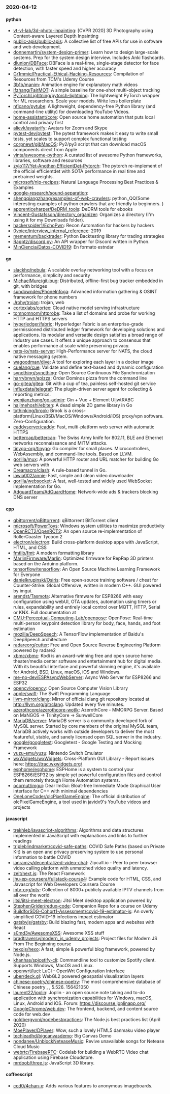 ### 2020-04-12

#### python
* [vt-vl-lab/3d-photo-inpainting](https://github.com/vt-vl-lab/3d-photo-inpainting): [CVPR 2020] 3D Photography using Context-aware Layered Depth Inpainting
* [public-apis/public-apis](https://github.com/public-apis/public-apis): A collective list of free APIs for use in software and web development.
* [donnemartin/system-design-primer](https://github.com/donnemartin/system-design-primer): Learn how to design large-scale systems. Prep for the system design interview. Includes Anki flashcards.
* [dlunion/DBFace](https://github.com/dlunion/DBFace): DBFace is a real-time, single-stage detector for face detection, with faster speed and higher accuracy
* [Gr1mmie/Practical-Ethical-Hacking-Resources](https://github.com/Gr1mmie/Practical-Ethical-Hacking-Resources): Compilation of Resources from TCM's Udemy Course
* [3b1b/manim](https://github.com/3b1b/manim): Animation engine for explanatory math videos
* [ifzhang/FairMOT](https://github.com/ifzhang/FairMOT): A simple baseline for one-shot multi-object tracking
* [PyTorchLightning/pytorch-lightning](https://github.com/PyTorchLightning/pytorch-lightning): The lightweight PyTorch wrapper for ML researchers. Scale your models. Write less boilerplate
* [nficano/pytube](https://github.com/nficano/pytube):  A lightweight, dependency-free Python library (and command-line utility) for downloading YouTube Videos.
* [home-assistant/core](https://github.com/home-assistant/core):  Open source home automation that puts local control and privacy first
* [alievk/avatarify](https://github.com/alievk/avatarify): Avatars for Zoom and Skype
* [pytest-dev/pytest](https://github.com/pytest-dev/pytest): The pytest framework makes it easy to write small tests, yet scales to support complex functional testing
* [corpnewt/gibMacOS](https://github.com/corpnewt/gibMacOS): Py2/py3 script that can download macOS components direct from Apple
* [vinta/awesome-python](https://github.com/vinta/awesome-python): A curated list of awesome Python frameworks, libraries, software and resources
* [zylo117/Yet-Another-EfficientDet-Pytorch](https://github.com/zylo117/Yet-Another-EfficientDet-Pytorch): The pytorch re-implement of the official efficientdet with SOTA performance in real time and pretrained weights.
* [microsoft/nlp-recipes](https://github.com/microsoft/nlp-recipes): Natural Language Processing Best Practices & Examples
* [google-research/sound-separation](https://github.com/google-research/sound-separation): 
* [shengqiangzhang/examples-of-web-crawlers](https://github.com/shengqiangzhang/examples-of-web-crawlers): python,,QQ(Some interesting examples of python crawlers that are friendly to beginners. )
* [apprenticeharper/DeDRM_tools](https://github.com/apprenticeharper/DeDRM_tools): DeDRM tools for ebooks
* [Vincent-Gustafsson/directory_organizer](https://github.com/Vincent-Gustafsson/directory_organizer): Organizes a directory (I'm using it for my Downloads folder).
* [hackerspider1/EchoPwn](https://github.com/hackerspider1/EchoPwn): Recon Automation for hackers by hackers
* [0voice/interview_internal_reference](https://github.com/0voice/interview_internal_reference): 2019
* [mementum/backtrader](https://github.com/mementum/backtrader): Python Backtesting library for trading strategies
* [Rapptz/discord.py](https://github.com/Rapptz/discord.py): An API wrapper for Discord written in Python.
* [MinCiencia/Datos-COVID19](https://github.com/MinCiencia/Datos-COVID19): En formato estndar

#### go
* [slackhq/nebula](https://github.com/slackhq/nebula): A scalable overlay networking tool with a focus on performance, simplicity and security
* [MichaelMure/git-bug](https://github.com/MichaelMure/git-bug): Distributed, offline-first bug tracker embedded in git, with bridges
* [sundowndev/PhoneInfoga](https://github.com/sundowndev/PhoneInfoga): Advanced information gathering & OSINT framework for phone numbers
* [Jrohy/trojan](https://github.com/Jrohy/trojan): trojan, web
* [cortexlabs/cortex](https://github.com/cortexlabs/cortex): Cloud native model serving infrastructure
* [tomnomnom/httprobe](https://github.com/tomnomnom/httprobe): Take a list of domains and probe for working HTTP and HTTPS servers
* [hyperledger/fabric](https://github.com/hyperledger/fabric): Hyperledger Fabric is an enterprise-grade permissioned distributed ledger framework for developing solutions and applications. Its modular and versatile design satisfies a broad range of industry use cases. It offers a unique approach to consensus that enables performance at scale while preserving privacy.
* [nats-io/nats-server](https://github.com/nats-io/nats-server): High-Performance server for NATS, the cloud native messaging system.
* [wagoodman/dive](https://github.com/wagoodman/dive): A tool for exploring each layer in a docker image
* [cuelang/cue](https://github.com/cuelang/cue): Validate and define text-based and dynamic configuration
* [syncthing/syncthing](https://github.com/syncthing/syncthing): Open Source Continuous File Synchronization
* [harrybrwn/apizza](https://github.com/harrybrwn/apizza): Order Dominos pizza from the command line
* [go-gitea/gitea](https://github.com/go-gitea/gitea): Git with a cup of tea, painless self-hosted git service
* [influxdata/telegraf](https://github.com/influxdata/telegraf): The plugin-driven server agent for collecting & reporting metrics.
* [wenjianzhang/go-admin](https://github.com/wenjianzhang/go-admin): Gin + Vue + Element UIjwtRABC
* [hajimehoshi/ebiten](https://github.com/hajimehoshi/ebiten): A dead simple 2D game library in Go
* [txthinking/brook](https://github.com/txthinking/brook): Brook is a cross-platform(Linux/BSD/MacOS/Windows/Android/iOS) proxy/vpn software. Zero-Configuration.
* [caddyserver/caddy](https://github.com/caddyserver/caddy): Fast, multi-platform web server with automatic HTTPS
* [bettercap/bettercap](https://github.com/bettercap/bettercap): The Swiss Army knife for 802.11, BLE and Ethernet networks reconnaissance and MITM attacks.
* [tinygo-org/tinygo](https://github.com/tinygo-org/tinygo): Go compiler for small places. Microcontrollers, WebAssembly, and command-line tools. Based on LLVM.
* [gorilla/mux](https://github.com/gorilla/mux): A powerful HTTP router and URL matcher for building Go web servers with 
* [Dreamacro/clash](https://github.com/Dreamacro/clash): A rule-based tunnel in Go.
* [iawia002/annie](https://github.com/iawia002/annie):  Fast, simple and clean video downloader
* [gorilla/websocket](https://github.com/gorilla/websocket): A fast, well-tested and widely used WebSocket implementation for Go.
* [AdguardTeam/AdGuardHome](https://github.com/AdguardTeam/AdGuardHome): Network-wide ads & trackers blocking DNS server

#### cpp
* [qbittorrent/qBittorrent](https://github.com/qbittorrent/qBittorrent): qBittorrent BitTorrent client
* [microsoft/PowerToys](https://github.com/microsoft/PowerToys): Windows system utilities to maximize productivity
* [OpenRCT2/OpenRCT2](https://github.com/OpenRCT2/OpenRCT2): An open source re-implementation of RollerCoaster Tycoon 2 
* [electron/electron](https://github.com/electron/electron): Build cross-platform desktop apps with JavaScript, HTML, and CSS
* [fmtlib/fmt](https://github.com/fmtlib/fmt): A modern formatting library
* [MarlinFirmware/Marlin](https://github.com/MarlinFirmware/Marlin): Optimized firmware for RepRap 3D printers based on the Arduino platform.
* [tensorflow/tensorflow](https://github.com/tensorflow/tensorflow): An Open Source Machine Learning Framework for Everyone
* [danielkrupinski/Osiris](https://github.com/danielkrupinski/Osiris): Free open-source training software / cheat for Counter-Strike: Global Offensive, written in modern C++. GUI powered by imgui.
* [arendst/Tasmota](https://github.com/arendst/Tasmota): Alternative firmware for ESP8266 with easy configuration using webUI, OTA updates, automation using timers or rules, expandability and entirely local control over MQTT, HTTP, Serial or KNX. Full documentation at
* [CMU-Perceptual-Computing-Lab/openpose](https://github.com/CMU-Perceptual-Computing-Lab/openpose): OpenPose: Real-time multi-person keypoint detection library for body, face, hands, and foot estimation
* [mozilla/DeepSpeech](https://github.com/mozilla/DeepSpeech): A TensorFlow implementation of Baidu's DeepSpeech architecture
* [radareorg/cutter](https://github.com/radareorg/cutter): Free and Open Source Reverse Engineering Platform powered by radare2
* [xbmc/xbmc](https://github.com/xbmc/xbmc): Kodi is an award-winning free and open source home theater/media center software and entertainment hub for digital media. With its beautiful interface and powerful skinning engine, it's available for Android, BSD, Linux, macOS, iOS and Windows.
* [me-no-dev/ESPAsyncWebServer](https://github.com/me-no-dev/ESPAsyncWebServer): Async Web Server for ESP8266 and ESP32
* [opencv/opencv](https://github.com/opencv/opencv): Open Source Computer Vision Library
* [apple/swift](https://github.com/apple/swift): The Swift Programming Language
* [llvm-mirror/clang](https://github.com/llvm-mirror/clang): Mirror of official clang git repository located at http://llvm.org/git/clang. Updated every five minutes.
* [azerothcore/azerothcore-wotlk](https://github.com/azerothcore/azerothcore-wotlk): AzerothCore - MMORPG Server. Based on MaNGOS -> TrinityCore -> SunwellCore
* [MariaDB/server](https://github.com/MariaDB/server): MariaDB server is a community developed fork of MySQL server. Started by core members of the original MySQL team, MariaDB actively works with outside developers to deliver the most featureful, stable, and sanely licensed open SQL server in the industry.
* [google/googletest](https://github.com/google/googletest): Googletest - Google Testing and Mocking Framework
* [yuzu-emu/yuzu](https://github.com/yuzu-emu/yuzu): Nintendo Switch Emulator
* [wxWidgets/wxWidgets](https://github.com/wxWidgets/wxWidgets): Cross-Platform GUI Library - Report issues here: https://trac.wxwidgets.org/
* [esphome/esphome](https://github.com/esphome/esphome): ESPHome is a system to control your ESP8266/ESP32 by simple yet powerful configuration files and control them remotely through Home Automation systems.
* [ocornut/imgui](https://github.com/ocornut/imgui): Dear ImGui: Bloat-free Immediate Mode Graphical User interface for C++ with minimal dependencies
* [OneLoneCoder/olcPixelGameEngine](https://github.com/OneLoneCoder/olcPixelGameEngine): The official distribution of olcPixelGameEngine, a tool used in javidx9's YouTube videos and projects

#### javascript
* [trekhleb/javascript-algorithms](https://github.com/trekhleb/javascript-algorithms):  Algorithms and data structures implemented in JavaScript with explanations and links to further readings
* [tripleblindmarket/covid-safe-paths](https://github.com/tripleblindmarket/covid-safe-paths): COVID Safe Paths (based on Private Kit) is an open and privacy preserving system to use personal information to battle COVID
* [ianramzy/decentralized-video-chat](https://github.com/ianramzy/decentralized-video-chat): Zipcall.io - Peer to peer browser video calling platform with unmatched video quality and latency.
* [zeit/next.js](https://github.com/zeit/next.js): The React Framework
* [jhu-ep-coursera/fullstack-course4](https://github.com/jhu-ep-coursera/fullstack-course4): Example code for HTML, CSS, and Javascript for Web Developers Coursera Course
* [iptv-org/iptv](https://github.com/iptv-org/iptv): Collection of 8000+ publicly available IPTV channels from all over the world
* [jitsi/jitsi-meet-electron](https://github.com/jitsi/jitsi-meet-electron): Jitsi Meet desktop application powered by
* [StephenGrider/redux-code](https://github.com/StephenGrider/redux-code): Companion Repo for a course on Udemy
* [BuildforSDG-Cohort1-Assessment/covid-19-estimator-js](https://github.com/BuildforSDG-Cohort1-Assessment/covid-19-estimator-js): An overly simplified COVID-19 infections impact estimator
* [gatsbyjs/gatsby](https://github.com/gatsbyjs/gatsby): Build blazing fast, modern apps and websites with React
* [s0md3v/AwesomeXSS](https://github.com/s0md3v/AwesomeXSS): Awesome XSS stuff
* [bradtraversy/modern_js_udemy_projects](https://github.com/bradtraversy/modern_js_udemy_projects): Project files for Modern JS From The Beginning course
* [hexojs/hexo](https://github.com/hexojs/hexo): A fast, simple & powerful blog framework, powered by Node.js.
* [khanhas/spicetify-cli](https://github.com/khanhas/spicetify-cli): Commandline tool to customize Spotify client. Supports Windows, MacOS and Linux.
* [openwrt/luci](https://github.com/openwrt/luci): LuCI - OpenWrt Configuration Interface
* [uber/deck.gl](https://github.com/uber/deck.gl): WebGL2 powered geospatial visualization layers
* [chinese-poetry/chinese-poetry](https://github.com/chinese-poetry/chinese-poetry): The most comprehensive database of Chinese poetry , , 5.526. 156421050
* [laurent22/joplin](https://github.com/laurent22/joplin): Joplin - an open source note taking and to-do application with synchronization capabilities for Windows, macOS, Linux, Android and iOS. Forum: https://discourse.joplinapp.org/
* [GoogleChrome/web.dev](https://github.com/GoogleChrome/web.dev): The frontend, backend, and content source code for web.dev
* [goldbergyoni/nodebestpractices](https://github.com/goldbergyoni/nodebestpractices):  The Node.js best practices list (April 2020)
* [MoePlayer/DPlayer](https://github.com/MoePlayer/DPlayer):  Wow, such a lovely HTML5 danmaku video player
* [techleadhd/bigcanvasdemo](https://github.com/techleadhd/bigcanvasdemo): Big Canvas Demo
* [nondanee/UnblockNeteaseMusic](https://github.com/nondanee/UnblockNeteaseMusic): Revive unavailable songs for Netease Cloud Music
* [webrtc/FirebaseRTC](https://github.com/webrtc/FirebaseRTC): Codelab for building a WebRTC Video chat application using Firebase Cloudstore.
* [mrdoob/three.js](https://github.com/mrdoob/three.js): JavaScript 3D library.

#### coffeescript
* [ccd0/4chan-x](https://github.com/ccd0/4chan-x): Adds various features to anonymous imageboards.
